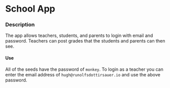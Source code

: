 # School App
### Description
The app allows teachers, students, and parents to login with email and password.  Teachers can post grades that the students and parents can then see.

#### Use
All of the seeds have the password of `monkey`.
To login as a teacher you can enter the email address of `hugh@runolfsdottirsauer.io` and use the above password.
